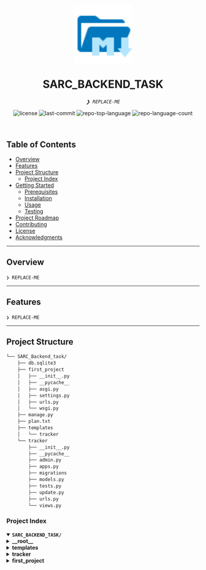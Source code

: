 <p align="center">
    <img src="https://raw.githubusercontent.com/PKief/vscode-material-icon-theme/ec559a9f6bfd399b82bb44393651661b08aaf7ba/icons/folder-markdown-open.svg" align="center" width="30%">
</p>
<p align="center"><h1 align="center">SARC_BACKEND_TASK</h1></p>
<p align="center">
	<em><code>❯ REPLACE-ME</code></em>
</p>
<p align="center">
	<img src="https://img.shields.io/github/license/Xeno54Xe/SARC_Backend_task?style=default&logo=opensourceinitiative&logoColor=white&color=0080ff" alt="license">
	<img src="https://img.shields.io/github/last-commit/Xeno54Xe/SARC_Backend_task?style=default&logo=git&logoColor=white&color=0080ff" alt="last-commit">
	<img src="https://img.shields.io/github/languages/top/Xeno54Xe/SARC_Backend_task?style=default&color=0080ff" alt="repo-top-language">
	<img src="https://img.shields.io/github/languages/count/Xeno54Xe/SARC_Backend_task?style=default&color=0080ff" alt="repo-language-count">
</p>
<p align="center"><!-- default option, no dependency badges. -->
</p>
<p align="center">
	<!-- default option, no dependency badges. -->
</p>
<br>

##  Table of Contents

- [ Overview](#-overview)
- [ Features](#-features)
- [ Project Structure](#-project-structure)
  - [ Project Index](#-project-index)
- [ Getting Started](#-getting-started)
  - [ Prerequisites](#-prerequisites)
  - [ Installation](#-installation)
  - [ Usage](#-usage)
  - [ Testing](#-testing)
- [ Project Roadmap](#-project-roadmap)
- [ Contributing](#-contributing)
- [ License](#-license)
- [ Acknowledgments](#-acknowledgments)

---

##  Overview

<code>❯ REPLACE-ME</code>

---

##  Features

<code>❯ REPLACE-ME</code>

---

##  Project Structure

```sh
└── SARC_Backend_task/
    ├── db.sqlite3
    ├── first_project
    │   ├── __init__.py
    │   ├── __pycache__
    │   ├── asgi.py
    │   ├── settings.py
    │   ├── urls.py
    │   └── wsgi.py
    ├── manage.py
    ├── plan.txt
    ├── templates
    │   └── tracker
    └── tracker
        ├── __init__.py
        ├── __pycache__
        ├── admin.py
        ├── apps.py
        ├── migrations
        ├── models.py
        ├── tests.py
        ├── update.py
        ├── urls.py
        └── views.py
```


###  Project Index
<details open>
	<summary><b><code>SARC_BACKEND_TASK/</code></b></summary>
	<details> <!-- __root__ Submodule -->
		<summary><b>__root__</b></summary>
		<blockquote>
			<table>
			<tr>
				<td><b><a href='https://github.com/Xeno54Xe/SARC_Backend_task/blob/master/manage.py'>manage.py</a></b></td>
				<td><code>❯ REPLACE-ME</code></td>
			</tr>
			<tr>
				<td><b><a href='https://github.com/Xeno54Xe/SARC_Backend_task/blob/master/db.sqlite3'>db.sqlite3</a></b></td>
				<td><code>❯ REPLACE-ME</code></td>
			</tr>
			<tr>
				<td><b><a href='https://github.com/Xeno54Xe/SARC_Backend_task/blob/master/plan.txt'>plan.txt</a></b></td>
				<td><code>❯ REPLACE-ME</code></td>
			</tr>
			</table>
		</blockquote>
	</details>
	<details> <!-- templates Submodule -->
		<summary><b>templates</b></summary>
		<blockquote>
			<details>
				<summary><b>tracker</b></summary>
				<blockquote>
					<table>
					<tr>
						<td><b><a href='https://github.com/Xeno54Xe/SARC_Backend_task/blob/master/templates/tracker/home.html'>home.html</a></b></td>
						<td><code>❯ REPLACE-ME</code></td>
					</tr>
					<tr>
						<td><b><a href='https://github.com/Xeno54Xe/SARC_Backend_task/blob/master/templates/tracker/budget.html'>budget.html</a></b></td>
						<td><code>❯ REPLACE-ME</code></td>
					</tr>
					<tr>
						<td><b><a href='https://github.com/Xeno54Xe/SARC_Backend_task/blob/master/templates/tracker/add_saving_goal.html'>add_saving_goal.html</a></b></td>
						<td><code>❯ REPLACE-ME</code></td>
					</tr>
					<tr>
						<td><b><a href='https://github.com/Xeno54Xe/SARC_Backend_task/blob/master/templates/tracker/trans_new.html'>trans_new.html</a></b></td>
						<td><code>❯ REPLACE-ME</code></td>
					</tr>
					<tr>
						<td><b><a href='https://github.com/Xeno54Xe/SARC_Backend_task/blob/master/templates/tracker/budget_update.html'>budget_update.html</a></b></td>
						<td><code>❯ REPLACE-ME</code></td>
					</tr>
					<tr>
						<td><b><a href='https://github.com/Xeno54Xe/SARC_Backend_task/blob/master/templates/tracker/trans_update.html'>trans_update.html</a></b></td>
						<td><code>❯ REPLACE-ME</code></td>
					</tr>
					<tr>
						<td><b><a href='https://github.com/Xeno54Xe/SARC_Backend_task/blob/master/templates/tracker/alltrans.html'>alltrans.html</a></b></td>
						<td><code>❯ REPLACE-ME</code></td>
					</tr>
					<tr>
						<td><b><a href='https://github.com/Xeno54Xe/SARC_Backend_task/blob/master/templates/tracker/newbudget.html'>newbudget.html</a></b></td>
						<td><code>❯ REPLACE-ME</code></td>
					</tr>
					</table>
				</blockquote>
			</details>
		</blockquote>
	</details>
	<details> <!-- tracker Submodule -->
		<summary><b>tracker</b></summary>
		<blockquote>
			<table>
			<tr>
				<td><b><a href='https://github.com/Xeno54Xe/SARC_Backend_task/blob/master/tracker/tests.py'>tests.py</a></b></td>
				<td><code>❯ REPLACE-ME</code></td>
			</tr>
			<tr>
				<td><b><a href='https://github.com/Xeno54Xe/SARC_Backend_task/blob/master/tracker/views.py'>views.py</a></b></td>
				<td><code>❯ REPLACE-ME</code></td>
			</tr>
			<tr>
				<td><b><a href='https://github.com/Xeno54Xe/SARC_Backend_task/blob/master/tracker/apps.py'>apps.py</a></b></td>
				<td><code>❯ REPLACE-ME</code></td>
			</tr>
			<tr>
				<td><b><a href='https://github.com/Xeno54Xe/SARC_Backend_task/blob/master/tracker/update.py'>update.py</a></b></td>
				<td><code>❯ REPLACE-ME</code></td>
			</tr>
			<tr>
				<td><b><a href='https://github.com/Xeno54Xe/SARC_Backend_task/blob/master/tracker/urls.py'>urls.py</a></b></td>
				<td><code>❯ REPLACE-ME</code></td>
			</tr>
			<tr>
				<td><b><a href='https://github.com/Xeno54Xe/SARC_Backend_task/blob/master/tracker/admin.py'>admin.py</a></b></td>
				<td><code>❯ REPLACE-ME</code></td>
			</tr>
			<tr>
				<td><b><a href='https://github.com/Xeno54Xe/SARC_Backend_task/blob/master/tracker/models.py'>models.py</a></b></td>
				<td><code>❯ REPLACE-ME</code></td>
			</tr>
			</table>
			<details>
				<summary><b>migrations</b></summary>
				<blockquote>
					<table>
					<tr>
						<td><b><a href='https://github.com/Xeno54Xe/SARC_Backend_task/blob/master/tracker/migrations/0001_initial.py'>0001_initial.py</a></b></td>
						<td><code>❯ REPLACE-ME</code></td>
					</tr>
					<tr>
						<td><b><a href='https://github.com/Xeno54Xe/SARC_Backend_task/blob/master/tracker/migrations/0002_transaction_budget_id_alter_budget_transtot_and_more.py'>0002_transaction_budget_id_alter_budget_transtot_and_more.py</a></b></td>
						<td><code>❯ REPLACE-ME</code></td>
					</tr>
					<tr>
						<td><b><a href='https://github.com/Xeno54Xe/SARC_Backend_task/blob/master/tracker/migrations/0006_alter_transaction_budget_alter_transaction_trans_id_and_more.py'>0006_alter_transaction_budget_alter_transaction_trans_id_and_more.py</a></b></td>
						<td><code>❯ REPLACE-ME</code></td>
					</tr>
					<tr>
						<td><b><a href='https://github.com/Xeno54Xe/SARC_Backend_task/blob/master/tracker/migrations/0007_alter_savingsgoal_budget.py'>0007_alter_savingsgoal_budget.py</a></b></td>
						<td><code>❯ REPLACE-ME</code></td>
					</tr>
					<tr>
						<td><b><a href='https://github.com/Xeno54Xe/SARC_Backend_task/blob/master/tracker/migrations/0005_alter_transaction_budget_alter_transaction_trans_id.py'>0005_alter_transaction_budget_alter_transaction_trans_id.py</a></b></td>
						<td><code>❯ REPLACE-ME</code></td>
					</tr>
					<tr>
						<td><b><a href='https://github.com/Xeno54Xe/SARC_Backend_task/blob/master/tracker/migrations/0003_remove_transaction_id_transaction_trans_id.py'>0003_remove_transaction_id_transaction_trans_id.py</a></b></td>
						<td><code>❯ REPLACE-ME</code></td>
					</tr>
					<tr>
						<td><b><a href='https://github.com/Xeno54Xe/SARC_Backend_task/blob/master/tracker/migrations/0004_remove_transaction_budget_id_transaction_budget.py'>0004_remove_transaction_budget_id_transaction_budget.py</a></b></td>
						<td><code>❯ REPLACE-ME</code></td>
					</tr>
					</table>
				</blockquote>
			</details>
		</blockquote>
	</details>
	<details> <!-- first_project Submodule -->
		<summary><b>first_project</b></summary>
		<blockquote>
			<table>
			<tr>
				<td><b><a href='https://github.com/Xeno54Xe/SARC_Backend_task/blob/master/first_project/settings.py'>settings.py</a></b></td>
				<td><code>❯ REPLACE-ME</code></td>
			</tr>
			<tr>
				<td><b><a href='https://github.com/Xeno54Xe/SARC_Backend_task/blob/master/first_project/urls.py'>urls.py</a></b></td>
				<td><code>❯ REPLACE-ME</code></td>
			</tr>
			<tr>
				<td><b><a href='https://github.com/Xeno54Xe/SARC_Backend_task/blob/master/first_project/asgi.py'>asgi.py</a></b></td>
				<td><code>❯ REPLACE-ME</code></td>
			</tr>
			<tr>
				<td><b><a href='https://github.com/Xeno54Xe/SARC_Backend_task/blob/master/first_project/wsgi.py'>wsgi.py</a></b></td>
				<td><code>❯ REPLACE-ME</code></td>
			</tr>
			</table>
		</blockquote>
	</details>
</details>

